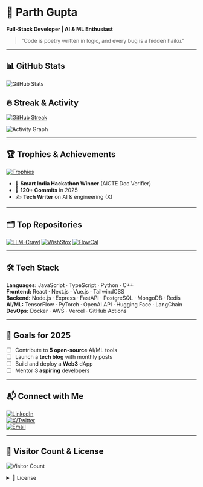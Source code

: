 
# 🌟 Parth Gupta
**Full-Stack Developer | AI & ML Enthusiast**

> "Code is poetry written in logic, and every bug is a hidden haiku."

---

## 📊 GitHub Stats

![GitHub Stats](https://github-readme-stats.vercel.app/api?username=theparthgupta&show_icons=true&theme=radical&count_private=true)

## 🔥 Streak & Activity

[![GitHub Streak](https://github-readme-streak-stats.herokuapp.com/?user=theparthgupta&theme=dark)](https://git.io/streak-stats)

![Activity Graph](https://github-readme-activity-graph.vercel.app/graph?username=theparthgupta&theme=dracula)

---

## 🏆 Trophies & Achievements

[![Trophies](https://github-profile-trophy.vercel.app/?username=theparthgupta&theme=onedark)](https://github.com/ryo-ma/github-profile-trophy)

- 🥇 **Smart India Hackathon Winner** (AICTE Doc Verifier)
- 🚀 **120+ Commits** in 2025
- ✍️ **Tech Writer** on AI & engineering (X)

---

## 🗂️ Top Repositories

[![LLM-Crawl](https://github-readme-stats.vercel.app/api/pin/?username=theparthgupta&repo=llm-crawl&theme=radical)](https://github.com/theparthgupta/llm-crawl)
[![WishStox](https://github-readme-stats.vercel.app/api/pin/?username=theparthgupta&repo=WishStox&theme=radical)](https://github.com/theparthgupta/WishStox)
[![FlowCal](https://github-readme-stats.vercel.app/api/pin/?username=theparthgupta&repo=FlowCal&theme=radical)](https://github.com/theparthgupta/FlowCal)

---

## 🛠️ Tech Stack

**Languages:** JavaScript · TypeScript · Python · C++  
**Frontend:** React · Next.js · Vue.js · TailwindCSS  
**Backend:** Node.js · Express · FastAPI · PostgreSQL · MongoDB · Redis  
**AI/ML:** TensorFlow · PyTorch · OpenAI API · Hugging Face · LangChain  
**DevOps:** Docker · AWS · Vercel · GitHub Actions  

---

## 🎯 Goals for 2025

- [ ] Contribute to **5 open-source** AI/ML tools
- [ ] Launch a **tech blog** with monthly posts
- [ ] Build and deploy a **Web3** dApp
- [ ] Mentor **3 aspiring** developers

---

## 📬 Connect with Me

[![LinkedIn](https://img.shields.io/badge/LinkedIn-0077B5?style=for-the-badge&logo=linkedin)](https://linkedin.com/in/parth-gupta07)  
[![X/Twitter](https://img.shields.io/badge/X-000000?style=for-the-badge&logo=x)](https://x.com/the_parthgupta)  
[![Email](https://img.shields.io/badge/Email-D14836?style=for-the-badge&logo=gmail)](mailto:parth@example.com)

---

## 🌟 Visitor Count & License

![Visitor Count](https://profile-counter.glitch.me/theparthgupta/count.svg)

<details>
<summary>📝 License</summary>

[![License: MIT](https://img.shields.io/badge/License-MIT-yellow.svg)](https://opensource.org/licenses/MIT)

This project is licensed under the MIT License.
</details>
